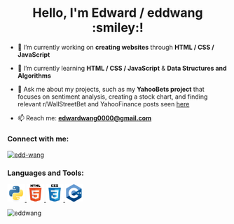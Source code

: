 <h1 align="center">Hello, I'm Edward / eddwang :smiley:!</h1>

- 🔭 I’m currently working on **creating websites** through **HTML / CSS / JavaScript**

- 🌱 I’m currently learning **HTML / CSS / JavaScript** & **Data Structures and Algorithms**

- 💬 Ask me about my projects, such as my **YahooBets project** that focuses on sentiment analysis, creating a stock chart, and finding relevant r/WallStreetBet and YahooFinance posts seen [here](https://github.com/eddwang/YahooBets)

- 📫 Reach me: **edwardwang0000@gmail.com**

<h3 align="left">Connect with me:</h3>
<p align="left">
<a href="https://linkedin.com/in/edd-wang" target="blank"><img align="center" src="https://raw.githubusercontent.com/rahuldkjain/github-profile-readme-generator/master/src/images/icons/Social/linked-in-alt.svg" alt="edd-wang" height="30" width="40" /></a>
</p>

<h3 align="left">Languages and Tools:</h3>
<p align="left"> <a href="https://www.python.org" target="_blank" rel="noreferrer"> <img src="https://raw.githubusercontent.com/devicons/devicon/master/icons/python/python-original.svg" alt="python" width="40" height="40"/> </a> <a href="https://www.w3.org/html/" target="_blank" rel="noreferrer"> <img src="https://raw.githubusercontent.com/devicons/devicon/master/icons/html5/html5-original-wordmark.svg" alt="html5" width="40" height="40"/> </a> <a href="https://www.w3schools.com/css/" target="_blank" rel="noreferrer"> <img src="https://raw.githubusercontent.com/devicons/devicon/master/icons/css3/css3-original-wordmark.svg" alt="css3" width="40" height="40"/> </a>  <a href="https://www.w3schools.com/cpp/" target="_blank" rel="noreferrer"> <img src="https://raw.githubusercontent.com/devicons/devicon/master/icons/cplusplus/cplusplus-original.svg" alt="cplusplus" width="40" height="40"/> </a> </p>

<p><img align="left" src="https://github-readme-stats.vercel.app/api/top-langs?username=eddwang&show_icons=true&locale=en&layout=compact" alt="eddwang" /></p>
